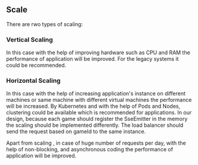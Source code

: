 ## Scale
There are rwo types of scaling:

### Vertical Scaling 
In this case with the help of improving hardware such as CPU and RAM the performance of application will be improved.
For the legacy systems it could be recommended.

### Horizontal Scaling
In this case with the help of increasing application's instance on different machines or same machine with different 
virtual machines the performance will be increased. By Kubernetes and with the help of Pods and Nodes, clustering could
be available which is recommended for applications. In our design, because each game should register the SseEmitter in the memory
the scaling should be implemented differently. The load balancer should send the request based on gameId to the same instance.

Apart from scaling , in case of huge number of requests per day, with the help of non-blocking, and asynchronous coding
the performance of application will be improved.


